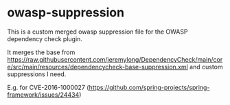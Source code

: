 # owasp-suppression
This is a custom merged owasp suppression file for the OWASP dependency check plugin.

It merges the base from https://raw.githubusercontent.com/jeremylong/DependencyCheck/main/core/src/main/resources/dependencycheck-base-suppression.xml and custom suppressions I need.  

E.g. for CVE-2016-1000027 (https://github.com/spring-projects/spring-framework/issues/24434)
